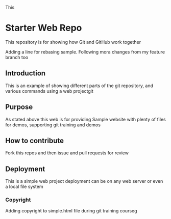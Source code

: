 
This 
# Starter Web Repo

This repository is for showing how Git and GitHub work together

Adding a line for rebasing sample. Following mora changes from my feature branch too

## Introduction

This is an example of showing different parts of the git repository, and various commands using a web projectgit

## Purpose

As stated above this web is for providing Sample website with plenty of files for demos, supporting git training and demos

## How to contribute
Fork this repos and then issue and pull requests for review

## Deployment
This is a simple web project deployment can be on any web server or even a local file system

### Copyright   
Adding copyright to simple.html file during git training courseg